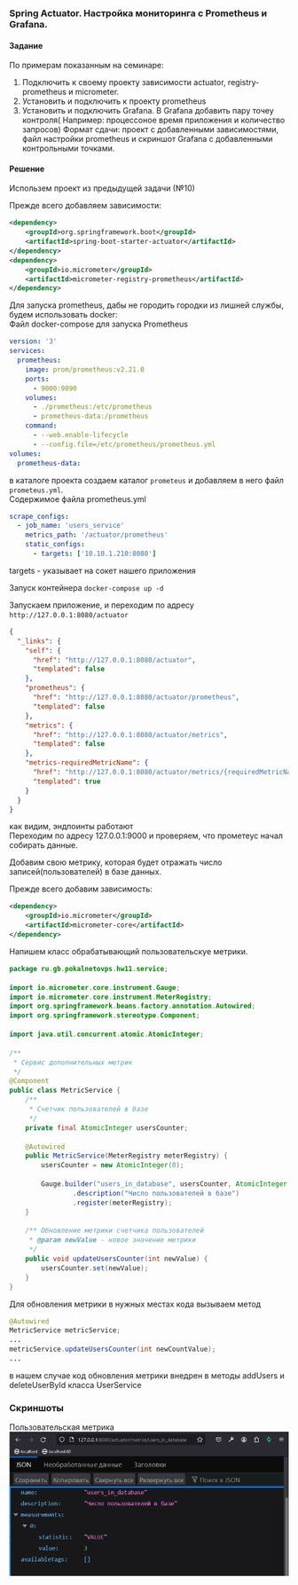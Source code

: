 ### Spring Actuator. Настройка мониторинга с Prometheus и Grafana.

#### Задание
По примерам показанным на семинаре:
1. Подключить к своему проекту зависимости actuator, registry-prometheus и micrometer.
2. Установить и подключить к проекту prometheus
3. Установить и подключить Grafana. В Grafana добавить пару точеу контроля( Например: процессоное время приложения и количество запросов)
Формат сдачи: проект с добавленными зависимостями, файл настройки prometheus и скриншот Grafana с добавленными контрольными точками.

#### Решение

Использем проект из предыдущей задачи (№10)

Прежде всего добавляем зависимости:
```XML
<dependency>
    <groupId>org.springframework.boot</groupId>
    <artifactId>spring-boot-starter-actuator</artifactId>
</dependency>
<dependency>
    <groupId>io.micrometer</groupId>
    <artifactId>micrometer-registry-prometheus</artifactId>
</dependency>
```

Для запуска prometheus, дабы не городить городки из лишней службы, будем использовать docker:  
Файл docker-compose для запуска Prometheus
```yaml
version: '3'
services:
  prometheus:
    image: prom/prometheus:v2.21.0
    ports:
      - 9000:9090
    volumes:
      - ./prometheus:/etc/prometheus
      - prometheus-data:/prometheus
    command:
      - --web.enable-lifecycle
      - --config.file=/etc/prometheus/prometheus.yml
volumes:
  prometheus-data:
```
в каталоге проекта создаем каталог `prometeus` и добавляем в него файл `prometeus.yml`.  
Содержимое файла prometheus.yml
```yaml
scrape_configs:
  - job_name: 'users_service'
    metrics_path: '/actuator/prometheus'
    static_configs:
      - targets: ['10.10.1.210:8080']
```
targets - указывает на сокет нашего приложения    

Запуск контейнера `docker-compose up -d`

Запускаем приложение, и переходим по адресу `http://127.0.0.1:8080/actuator`
```json
{
  "_links": {
    "self": {
      "href": "http://127.0.0.1:8080/actuator",
      "templated": false
    },
    "prometheus": {
      "href": "http://127.0.0.1:8080/actuator/prometheus",
      "templated": false
    },
    "metrics": {
      "href": "http://127.0.0.1:8080/actuator/metrics",
      "templated": false
    },
    "metrics-requiredMetricName": {
      "href": "http://127.0.0.1:8080/actuator/metrics/{requiredMetricName}",
      "templated": true
    }
  }
}
```
как видим, эндпоинты работают  
Переходим по адресу 127.0.0.1:9000 и проверяем, что прометеус начал собирать данные.
![]()

Добавим свою метрику, которая будет отражать число записей(пользователей) в базе данных.

Прежде всего добавим зависимость:  
```XML
<dependency>
    <groupId>io.micrometer</groupId>
    <artifactId>micrometer-core</artifactId>
</dependency>
```

Напишем класс обрабатывающий пользовательскуе метрики.
```JAVA
package ru.gb.pokalnetovps.hw11.service;

import io.micrometer.core.instrument.Gauge;
import io.micrometer.core.instrument.MeterRegistry;
import org.springframework.beans.factory.annotation.Autowired;
import org.springframework.stereotype.Component;

import java.util.concurrent.atomic.AtomicInteger;

/**
 * Сервис дополнительных метрик 
 */
@Component
public class MetricService {
    /**
     * Счетчик пользователей в базе
     */
    private final AtomicInteger usersCounter;

    @Autowired
    public MetricService(MeterRegistry meterRegistry) {
        usersCounter = new AtomicInteger(0);

        Gauge.builder("users_in_database", usersCounter, AtomicInteger::get)
                .description("Число пользователей в базе")
                .register(meterRegistry);
    }

    /** Обновление метрики счетчика пользователей
     * @param newValue - новое значение метрики
     */
    public void updateUsersCounter(int newValue) {
        usersCounter.set(newValue);
    }
}
```

Для обновления метрики в нужных меcтах кода вызываем метод

```JAVA
@Autowired
MetricService metricService;
...
metricService.updateUsersCounter(int newCountValue);
...
```
в нашем случае код обновления метрики внедрен в методы addUsers и deleteUserById класса UserService

### Скриншоты

Пользовательская метрика
![](https://github.com/Pavel-Pokalnetov/Spring-seminars-2023.12/blob/hw11/hw11/image/2024-02-16_01-02-27.png?raw=true)

